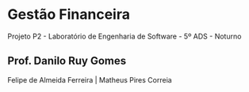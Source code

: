 # Gestão Financeira

Projeto P2 - Laboratório de Engenharia de Software - 5º ADS - Noturno

## Prof. Danilo Ruy Gomes

Felipe de Almeida Ferreira | Matheus Pires Correia

